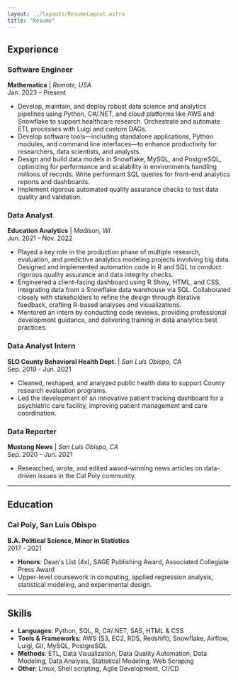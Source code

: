 ```yaml
---
layout: ../layouts/ResumeLayout.astro
title: "Resume"
---
```


## Experience

### Software Engineer  
**Mathematica** | *Remote, USA*   
Jan. 2023 – Present
- Develop, maintain, and deploy robust data science and analytics pipelines using Python, C#/.NET, and cloud platforms like AWS and Snowflake to support healthcare research. Orchestrate and automate ETL processes with Luigi and custom DAGs.
- Develop software tools—including standalone applications, Python modules, and command line interfaces—to enhance productivity for researchers, data scientists, and analysts.
- Design and build data models in Snowflake, MySQL, and PostgreSQL, optimizing for performance and scalability in environments handling millions of records. Write performant SQL queries for front-end analytics reports and dashboards.
- Implement rigorous automated quality assurance checks to test data quality and validation.

### Data Analyst
**Education Analytics** | *Madison, WI*    
Jun. 2021 - Nov. 2022
- Played a key role in the production phase of multiple research, evaluation, and predictive analytics modeling projects involving big data. Designed and implemented automation code in R and SQL to conduct rigorous quality assurance and data integrity checks.
- Engineered a client-facing dashboard using R Shiny, HTML, and CSS, integrating data from a Snowflake data warehouse via SQL. Collaborated closely with stakeholders to refine the design through iterative feedback, crafting R-based analyses and visualizations.
- Mentored an intern by conducting code reviews, providing professional development guidance, and delivering training in data analytics best practices.

### Data Analyst Intern
**SLO County Behavioral Health Dept.** | *San Luis Obispo, CA*    
Sep. 2019 - Jun. 2021
- Cleaned, reshaped, and analyzed public health data to support County research evaluation programs.
- Led the development of an innovative patient tracking dashboard for a psychiatric care facility, improving patient management and care coordination.

### Data Reporter
**Mustang News** | *San Luis Obispo, CA*  
Sep. 2020 - Jun. 2021
- Researched, wrote, and edited award-winning news articles on data-driven issues in the Cal Poly community.

---

## Education
### Cal Poly, San Luis Obispo
**B.A. Political Science, Minor in Statistics**  
2017 - 2021

- **Honors**: Dean's List (4x), SAGE Publishing Award, Associated Collegiate Press Award
- Upper-level coursework in computing, applied regression analysis, statistical modeling, and experimental design.

---

## Skills
- **Languages**: Python, SQL, R, C#/.NET, SAS, HTML & CSS
- **Tools & Frameworks**: AWS (S3, EC2, RDS, Redshift), Snowflake, Airflow, Luigi, Git, MySQL, PostgreSQL
- **Methods**: ETL, Data Visualization, Data Quality Automation, Data Modeling, Data Analysis, Statistical Modeling, Web Scraping
- **Other**: Linux, Shell scripting, Agile Development, CI/CD